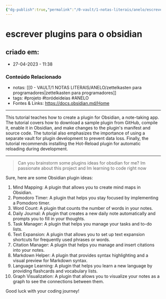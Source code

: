 ```yaml
---
{"dg-publish":true,"permalink":"/0-vault/1-notas-literais/anelo/escrever-plugins-para-o-obsidian/","tags":["projeto","toródeideias","ANELO"],"dgHomeLink":true,"dgShowLocalGraph":true,"dgShowFileTree":true,"dgEnableSearch":true,"noteIcon":""}
---
```


# escrever plugins para o obsidian

## criado em: 
-  27-04-2023 - 11:38

### Conteúdo Relacionado
- notas: [[0 - VAULT/1 NOTAS LITERAIS/ANELO/zettelkasten para programadores\|zettelkasten para programadores]]
- tags: #projeto #toródeideias #ANELO 
- Fontes & Links: 
https://docs.obsidian.md/Home
---

This tutorial teaches how to create a plugin for Obsidian, a note-taking app. The tutorial covers how to download a sample plugin from GitHub, compile it, enable it in Obsidian, and make changes to the plugin's manifest and source code. The tutorial also emphasizes the importance of using a separate vault for plugin development to prevent data loss. Finally, the tutorial recommends installing the Hot-Reload plugin for automatic reloading during development.

---

>Can you brainstorm some plugins ideas for obsdian for me? Im passionate about this project and Im learning to code right now

Sure, here are some Obsidian plugin ideas:

1.  Mind Mapping: A plugin that allows you to create mind maps in Obsidian.
2.  Pomodoro Timer: A plugin that helps you stay focused by implementing a Pomodoro timer.
3.  Word Count: A plugin that counts the number of words in your notes.
4.  Daily Journal: A plugin that creates a new daily note automatically and prompts you to fill in your thoughts.
5.  Task Manager: A plugin that helps you manage your tasks and to-do lists.
6.  Text Expansion: A plugin that allows you to set up text expansion shortcuts for frequently used phrases or words.
7.  Citation Manager: A plugin that helps you manage and insert citations into your notes.
8.  Markdown Helper: A plugin that provides syntax highlighting and a visual preview for Markdown syntax.
9.  Language Learning: A plugin that helps you learn a new language by providing flashcards and vocabulary lists.
10.  Graph Visualization: A plugin that allows you to visualize your notes as a graph to see the connections between them.

Good luck with your coding journey!